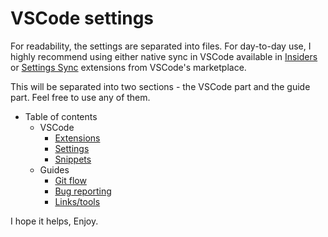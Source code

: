 # VSCode settings

For readability, the settings are separated into files. For day-to-day use, I highly recommend using either native sync in VSCode available in [Insiders](https://code.visualstudio.com/docs/editor/settings-sync) or [Settings Sync](https://marketplace.visualstudio.com/items?itemName=Shan.code-settings-sync) extensions from VSCode's marketplace.

This will be separated into two sections - the VSCode part and the guide part. Feel free to use any of them.

- Table of contents
  - VSCode
    - [Extensions](VSCode/extensions.md)
    - [Settings](VSCode/settings.md)
    - [Snippets](VSCode/snippets.md)
  - Guides
    - [Git flow](Guide/gitFlow.md)
    - [Bug reporting](Guide/bugReport.md)
    - [Links/tools](Guide/links.md)

I hope it helps,
Enjoy.
